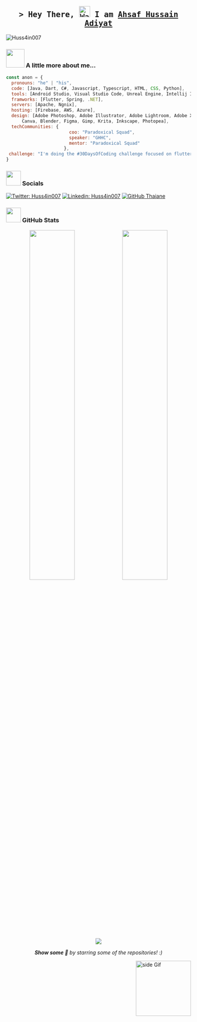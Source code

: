 <h2 align="center">
        <samp>&gt; Hey There, <img src="https://raw.githubusercontent.com/nixin72/nixin72/master/wave.gif" 
         alt="Waving hand animated gif"
         height="30"
         width="30" /> I am
                <b><a target="_blank" href="https://www.facebook.com/Huss4in007/">Ahsaf Hussain Adiyat</a></b>
        </samp>
</h2>

<p align="left"> <img src="https://visitcount.itsvg.in/api?id=Huss4in007&icon=0&color=0" alt="Huss4in007" /> </p>


### <img src="https://media.giphy.com/media/VgCDAzcKvsR6OM0uWg/giphy.gif" width="50"> A little more about me...  
```javascript
const anon = {
  pronouns: "he" | "his",
  code: [Java, Dart, C#, Javascript, Typescript, HTML, CSS, Python],
  tools: [Android Studio, Visual Studio Code, Unreal Engine, Intellij IDEA],
  framworks: [Flutter, Spring, .NET],
  servers: [Apache, Ngnix],
  hosting: [Firebase, AWS, Azure],
  design: [Adobe Photoshop, Adobe Illustrator, Adobe Lightroom, Adobe XD,
  	  Canva, Blender, Figma, Gimp, Krita, Inkscape, Photopea],
  techCommunities: {
                        coo: "Paradoxical Squad",
                        speaker: "GHHC",
                        mentor: "Paradoxical Squad"
                      },
 challenge: "I'm doing the #30DaysOfCoding challenge focused on flutter"
}
```

### <img height="40" src="https://raw.githubusercontent.com/innng/innng/master/assets/kyubey.gif"/> Socials
[![Twitter: Huss4in007](https://img.shields.io/twitter/follow/Huss4in007?style=social)](https://twitter.com/Huss4in007)
[![Linkedin: Huss4in007](https://img.shields.io/badge/-Huss4in007-blue?style=flat-square&logo=Linkedin&logoColor=white&link=https://www.linkedin.com/in/Huss4in007/)](https://www.linkedin.com/in/Huss4in007/)
[![GitHub Thaiane](https://img.shields.io/github/followers/Huss4in007?label=follow&style=social)](https://github.com/Huss4in007)





### <img height="40" src="https://raw.githubusercontent.com/innng/innng/master/assets/kyubey.gif"/> GitHub Stats
<p align="center">
	<img width="49.4%" src="https://github-readme-stats.vercel.app/api?username=Huss4in007&show_icons=true&theme=vue-dark&hide_border=true" />
	<img width="49.4%" src="https://github-readme-streak-stats.herokuapp.com/?user=Huss4in007&theme=vue-dark&hide_border=true" />
	<img src="https://quotes-github-readme.vercel.app/api?type=horizontal&theme=tokyonight" />

</p>



<div align="center">
<em><b>Show some 🤍</b> by starring some of the repositories! :)</b></em> 
</div>


<a href="https://ko-fi.com/sciencepal"> <img src="https://media3.giphy.com/media/ZEB6yFbLnhyQf7g3hn/giphy.gif" alt="side Gif" align="right" width="150" height="auto"/> </a>


